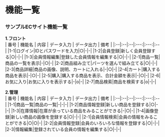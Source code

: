 # 機能一覧
### サンプルECサイト機能一覧
**1.フロント**  
 | 番号 | 機能名 | 内容 | データ入力 | データ出力 | 備考 |
 |:--|:--|:--|:---:|:---:|:--|
 |1-1|ログイン|IDとパスワードを入力|○|-|-|
 |1-2|会員登録|新しく会員登録する|○|-|-|
 |1-3|会員情報編集|登録した会員情報を編集する|○|-|-|
 |2-1|商品一覧|商品の一覧を表示|-|○|-|
 |2-2|商品組み立て|パーツを選んで組み立てる|○|-|-|
 |2-3|商品詳細|商品の画像、説明、カートに入れる|-|○|-|
 |2-4|カート|購入する商品を表示|-|○|-|
 |2-5|購入|購入する商品を表示、合計金額を表示|-|○|-|
 |2-6|お気に入り|お気に入りを表示する|-|o|-|
 |2-7|商品検索|商品を検索する|o|-|-|
 
 **2.管理**  
 | 番号 | 機能名 | 内容 | データ入力 | データ出力 | 備考 |
 |:--|:--|:--|:---:|:---:|:--|
 |1-1|商品一覧|商品の一覧|-|-|-|
 |1-2|商品情報登録|新しい商品を登録する|○|-|-|
 |1-3|在庫情報|在庫が余っている商品をみることができる|-|○|-|
 |1-4|画像登録|新しい商品の画像を登録する|○|-|-|
 |2-1|会員情報検索|会員の情報をみることができる|○|○|-|
 |2-2|会員情報登録|会員のいろいろな情報を登録する|○|-|-|
 |2-3|情報編集|登録されている会員の情報を編集する|○|-|-|



